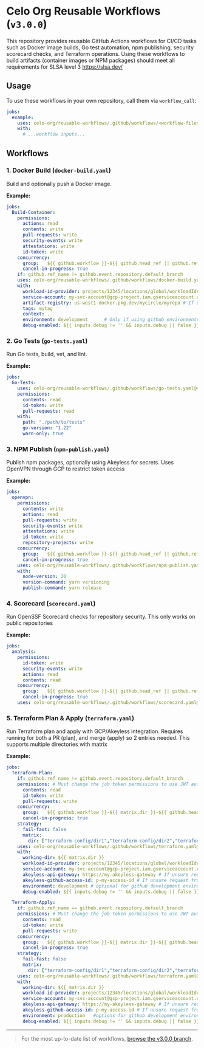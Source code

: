# Celo Org Reusable Workflows (`v3.0.0`)

This repository provides reusable GitHub Actions workflows for CI/CD tasks such as Docker image builds, Go test automation, npm publishing, security scorecard checks, and Terraform operations.
Using these workflows to build artifacts (container images or NPM packages) should meet all requirements for SLSA level 3 https://slsa.dev/

## Usage

To use these workflows in your own repository, call them via `workflow_call`:

```yaml
jobs:
  example:
    uses: celo-org/reusable-workflows/.github/workflows/<workflow-file>.yaml@v3.0.0
    with:
      # ...workflow inputs...
```

## Workflows

### 1. Docker Build (`docker-build.yaml`)
Build and optionally push a Docker image.

**Example:**
```yaml
jobs:
  Build-Container:
    permissions:
      actions: read
      contents: write
      pull-requests: write
      security-events: write
      attestations: write
      id-token: write
    concurrency:
      group:   ${{ github.workflow }}-${{ github.head_ref || github.ref }}
      cancel-in-progress: true
    if: github.ref_name != github.event.repository.default_branch
    uses: celo-org/reusable-workflows/.github/workflows/docker-build.yaml@v3.0.0
    with:
      workload-id-provider: projects/12345/locations/global/workloadIdentityPools/gh-pool-name/providers/github-by-repos # If unsure request from Devops/Security
      service-account: my-svc-account@gcp-project.iam.gserviceaccount.com
      artifact-registry: us-west1-docker.pkg.dev/mycircle/myrepo # If unsure request from Devops/Security
      tags: mytag
      context: .
      environment: development      # Only if using github environments: https://docs.github.com/en/actions/how-tos/writing-workflows/choosing-what-your-workflow-does/using-environments-for-deployment
      debug-enabled: ${{ inputs.debug != '' && inputs.debug || false }}

```

### 2. Go Tests (`go-tests.yaml`)
Run Go tests, build, vet, and lint.

**Example:**
```yaml
jobs:
  Go-Tests:
    uses: celo-org/reusable-workflows/.github/workflows/go-tests.yaml@v3.0.0
    permissions:
      contents: read
      id-token: write
      pull-requests: read
    with:
      path: "./path/to/tests"
      go-version: "1.22"
      warn-only: true
```

### 3. NPM Publish (`npm-publish.yaml`)
Publish npm packages, optionally using Akeyless for secrets.  Uses OpenVPN through GCP to restrict token access

**Example:**
```yaml
jobs:
  openvpn:
    permissions:
      contents: write
      actions: read
      pull-requests: write
      security-events: write
      attestations: write
      id-token: write
      repository-projects: write
    concurrency:
      group:   ${{ github.workflow }}-${{ github.head_ref || github.ref }}
      cancel-in-progress: true
    uses: celo-org/reusable-workflows/.github/workflows/npm-publish.yaml@v3.0.0
    with:
      node-version: 20
      version-command: yarn versioning
      publish-command: yarn release
```

### 4. Scorecard (`scorecard.yaml`)
Run OpenSSF Scorecard checks for repository security.  This only works on public repositories

**Example:**
```yaml
jobs:
  analysis:
    permissions:
      id-token: write
      security-events: write
      actions: read
      contents: read
    concurrency:
      group:   ${{ github.workflow }}-${{ github.head_ref || github.ref }}
      cancel-in-progress: true
    uses: celo-org/reusable-workflows/.github/workflows/scorecard.yaml@v3.0.0
```

### 5. Terraform Plan & Apply (`terraform.yaml`)
Run Terraform plan and apply with GCP/Akeyless integration.  Requires running for both a PR (plan), and merge (apply) so 2 entries needed.  This supports multiple directories with matrix

**Example:**
```yaml
jobs:
  Terraform-Plan:
    if: github.ref_name != github.event.repository.default_branch
    permissions: # Must change the job token permissions to use JWT auth
      contents: read
      id-token: write
      pull-requests: write
    concurrency:
      group:   ${{ github.workflow }}-${{ matrix.dir }}-${{ github.head_ref || github.ref }}
      cancel-in-progress: true
    strategy:
      fail-fast: false
      matrix:
        dir: ["terraform-config/dir1","terraform-config/dir2","terraform-config/dir3"]
    uses: celo-org/reusable-workflows/.github/workflows/terraform.yaml@v3.0.0
    with:
      working-dir: ${{ matrix.dir }}
      workload-id-provider: projects/12345/locations/global/workloadIdentityPools/gh-pool-name/providers/github-by-repos # If unsure request from Devops/Security
      service-account: my-svc-account@gcp-project.iam.gserviceaccount.com # If unsure request from Devops/Security
      akeyless-api-gateway: https://my-akeyless-gateway # If unsure request from Devops/Security
      akeyless-github-access-id: p-my-access-id # If unsure request from Devops/Security
      environment: development # optional for github development environments
      debug-enabled: ${{ inputs.debug != '' && inputs.debug || false }}

  Terraform-Apply:
    if: github.ref_name == github.event.repository.default_branch
    permissions: # Must change the job token permissions to use JWT auth
      contents: read
      id-token: write
      pull-requests: write
    concurrency:
      group:   ${{ github.workflow }}-${{ matrix.dir }}-${{ github.head_ref || github.ref }}
      cancel-in-progress: true
    strategy:
      fail-fast: false
      matrix:
        dir: ["terraform-config/dir1","terraform-config/dir2","terraform-config/dir3"]
    uses: celo-org/reusable-workflows/.github/workflows/terraform.yaml@v3.0.0
    with:
      working-dir: ${{ matrix.dir }}
      workload-id-provider: projects/12345/locations/global/workloadIdentityPools/gh-pool-name/providers/github-by-repos # If unsure request from Devops/Security
      service-account: my-svc-account@gcp-project.iam.gserviceaccount.com # If unsure request from Devops/Security
      akeyless-api-gateway: https://my-akeyless-gateway # If unsure request from Devops/Security
      akeyless-github-access-id: p-my-access-id # If unsure request from Devops/Security
      environment: production   #options for github development environments
      debug-enabled: ${{ inputs.debug != '' && inputs.debug || false }}
```

---

> For the most up-to-date list of workflows, [browse the v3.0.0 branch](https://github.com/celo-org/reusable-workflows/tree/v3.0.0/.github/workflows).
